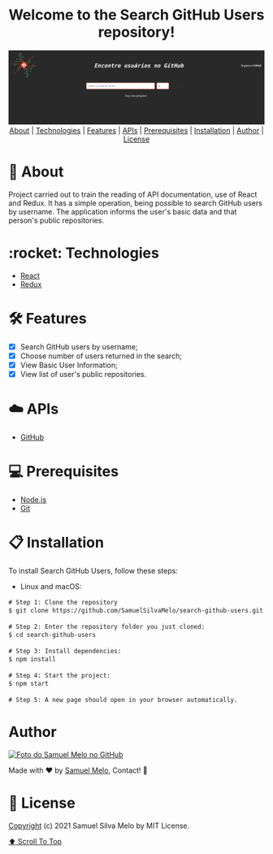 <h1 align="center" id="welcome">Welcome to the Search GitHub Users repository!</h1>
<img src="./search-github-users-banner.png" alt="Home Search GitHub User" />

<div align="center">
  <a href="#about">About</a>
  <span> | </span>  
   <a href="#technologies">Technologies</a>
  <span> | </span>  
   <a href="#features">Features</a>
  <span> | </span>  
   <a href="#APIs">APIs</a>
  <span> | </span>
  <a href="#prerequisites">Prerequisites</a>
  <span> | </span>  
   <a href="#installation">Installation</a>
  <span> | </span>  
  <a href="#author">Author</a>
  <span> | </span>  
  <a href="#license">License</a>  
</div>

<h1 id="about">💬 About</h1>
<p>Project carried out to train the reading of API documentation, use of React and Redux. It has a simple operation, being possible to search GitHub users by username. The application informs the user's basic data and that person's public repositories.</p>

<h1 id="technologies">:rocket: Technologies</h1>

- [React](https://reactjs.org)
- [Redux](https://redux.js.org/)

<h1 id="features">🛠️ Features</h1>

- [X] Search GitHub users by username;
- [X] Choose number of users returned in the search;
- [X] View Basic User Information;
- [X] View list of user's public repositories.

<h1 id="APIs">☁️ APIs</h1>

- [GitHub](https://docs.github.com/en/rest/reference/users)

<h1 id="prerequisites">💻 Prerequisites</h1>

- [Node.js](https://nodejs.org/en/download/)
- [Git](https://git-scm.com/downloads)

<h1 id="installation">📋 Installation</h1>

To install Search GitHub Users, follow these steps:

- Linux and macOS:

```
# Step 1: Clone the repository
$ git clone https://github.com/SamuelSilvaMelo/search-github-users.git

# Step 2: Enter the repository folder you just cloned:
$ cd search-github-users

# Step 3: Install dependencies:
$ npm install

# Step 4: Start the project:
$ npm start 

# Step 5: A new page should open in your browser automatically.
```

<h1 id="author">Author</h1>

<div>
  <a href="https://github.com/SamuelSilvaMelo">
    <img src="https://avatars.githubusercontent.com/u/80549416?v=4" width="100px;" alt="Foto do Samuel Melo no GitHub"/>
  </a>
  <p>
    Made with &#10084; by <a href="https://github.com/SamuelSilvaMelo">Samuel Melo</a>, Contact! &#128075;
  </p>
</div>

<h1 id="license">📝 License</h1>

[Copyright](./LICENSE) (c) 2021 Samuel Silva Melo by MIT License.

<a href="#welcome">⬆ Scroll To Top</a>
